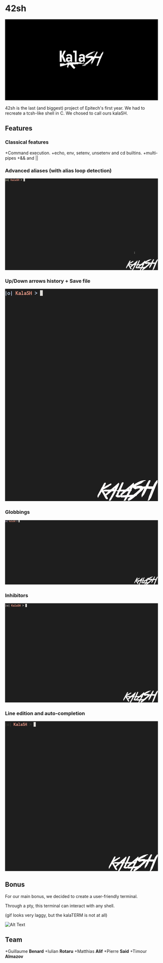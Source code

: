# 42sh

![alt tag](./bonus/res/kalaBG.png)

42sh is the last (and biggest) project of Epitech's first year. We had to recreate a tcsh-like shell in C. We chosed to call ours kalaSH.

## Features

### Classical features

+Command execution.
+echo, env, setenv, unsetenv and cd builtins.
+multi-pipes
+&& and ||

### Advanced aliases (with alias loop detection)

![Alt Text](./.gif/aliasgif.gif)

### Up/Down arrows history + Save file

![Alt Text](./.gif/kalaHIST.gif)

### Globbings

![Alt Text](./.gif/globbing.gif)

### Inhibitors

![Alt Text](./.gif/kalaINHIB.gif)

### Line edition and auto-completion

![Alt Text](./.gif/editionligne.gif)

## Bonus

For our main bonus, we decided to create a user-friendly terminal.

Through a pty, this terminal can interact with any shell.

(gif looks very laggy, but the kalaTERM is not at all)

![Alt Text](./.gif/kalaterm.gif)

## Team

+Guillaume **Benard**
+Iulian **Rotaru**
+Matthias **Alif**
+Pierre **Said**
+Timour **Almazov**
